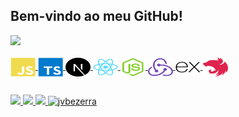 <!--
**jvbezerra/jvbezerra** is a ✨ _special_ ✨ repository because its `README.md` (this file) appears on your GitHub profile.

Here are some ideas to get you started:

- 🔭 I’m currently working on ...
- 🌱 I’m currently learning ...
- 👯 I’m looking to collaborate on ...
- 🤔 I’m looking for help with ...
- 💬 Ask me about ...
- 📫 How to reach me: ...
- 😄 Pronouns: ...
- ⚡ Fun fact: ...
-->
## Bem-vindo ao meu GitHub!
<div>
    <a href="https://github.com/jvbezerra">
    <img height="250em" src="https://github-readme-stats.vercel.app/api/top-langs/?username=jvbezerra&langs_count=7&theme=dark"/>
</div>

<div style="display: inline_block"><br>
    <img align="center" alt="jv-Js" height="30" width="40" src="https://raw.githubusercontent.com/devicons/devicon/master/icons/javascript/javascript-plain.svg">
    <img align="center" alt="jv-Ts" height="30" width="40" src="https://raw.githubusercontent.com/devicons/devicon/master/icons/typescript/typescript-plain.svg">
    <img align="center" alt="jv-next" height="30" width="40" src="https://raw.githubusercontent.com/devicons/devicon/master/icons/nextjs/nextjs-original.svg">
    <img align="center" alt="jv-React" height="30" width="40" src="https://raw.githubusercontent.com/devicons/devicon/master/icons/react/react-original.svg">
    <img align="center" alt="jv-node" height="30" width="40" src="https://raw.githubusercontent.com/devicons/devicon/master/icons/nodejs/nodejs-original.svg">
    <img align="center" alt="jv-redux" height="30" width="40" src="https://raw.githubusercontent.com/devicons/devicon/master/icons/redux/redux-original.svg">
    <img align="center" alt="jv-express" height="30" width="40" src="https://raw.githubusercontent.com/devicons/devicon/master/icons/express/express-original.svg">
    <img align="center" alt="jv-nest" height="30" width="40" src="https://raw.githubusercontent.com/devicons/devicon/master/icons/nestjs/nestjs-plain.svg">
</div>

##

<div> 
    <a href="https://instagram.com/_.jvictor" target="_blank"><img src="https://img.shields.io/badge/-Instagram-%23E4405F?style=for-the-badge&logo=instagram&logoColor=white" target="_blank"/>
    <a href = "mailto:victorjohn919@gmail.com"><img src="https://img.shields.io/badge/-Gmail-%23333?style=for-the-badge&logo=gmail&logoColor=white" target="_blank"/>
    <a href="https://www.linkedin.com/in/jvictorbezerra" target="_blank"><img src="https://img.shields.io/badge/-LinkedIn-%230077B5?style=for-the-badge&logo=linkedin&logoColor=white" target="_blank"/>
    <img src="https://komarev.com/ghpvc/?username=jvbezerra&color=green" alt="jvbezerra" />
</div>
